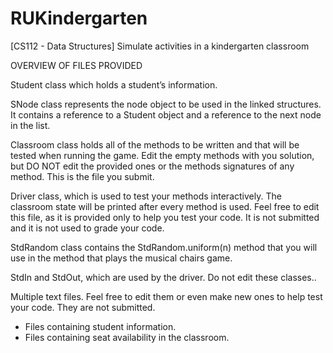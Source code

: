 # RUKindergarten
[CS112 - Data Structures] Simulate activities in a kindergarten classroom

OVERVIEW OF FILES PROVIDED

Student class which holds a student’s information.

SNode class represents the node object to be used in the linked structures. It contains a reference to a Student object and a reference to the next node in the list.

Classroom class holds all of the methods to be written and that will be tested when running the game. Edit the empty methods with you solution, but DO NOT edit the provided ones or the methods signatures of any method. This is the file you submit. 

Driver class, which is used to test your methods interactively. The classroom state will be printed after every method is used. Feel free to edit this file, as it is provided only to help you test your code. It is not submitted and it is not used to grade your code.

StdRandom class contains the StdRandom.uniform(n) method that you will use in the method that plays the musical chairs game.

StdIn and StdOut, which are used by the driver. Do not edit these classes..

Multiple text files. Feel free to edit them or even make new ones to help test your code. They are not submitted.
  - Files containing student information.
  - Files containing seat availability in the classroom.
